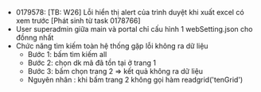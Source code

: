 

- 0179578: [TB: W26] Lỗi hiển thị alert của trình duyệt khi xuất excel có xem trước [Phát sinh từ task 0178766]
- User superadmin giữa main và portal chỉ cấu hình 1 webSetting.json cho đồnng nhất
- Chức năng tìm kiếm toàn hệ thống gặp lỗi không ra dữ liệu
	- Bước 1: bấm tìm kiếm all
	- Bước 2: chọn dk mã đã tồn tại ở trang 1
	- Bước 3: bấm chọn trang 2 => kết quả không ra dữ liệu
	- Nguyên nhân : khi bấm trang 2 không gọi hàm readgrid('tenGrid')